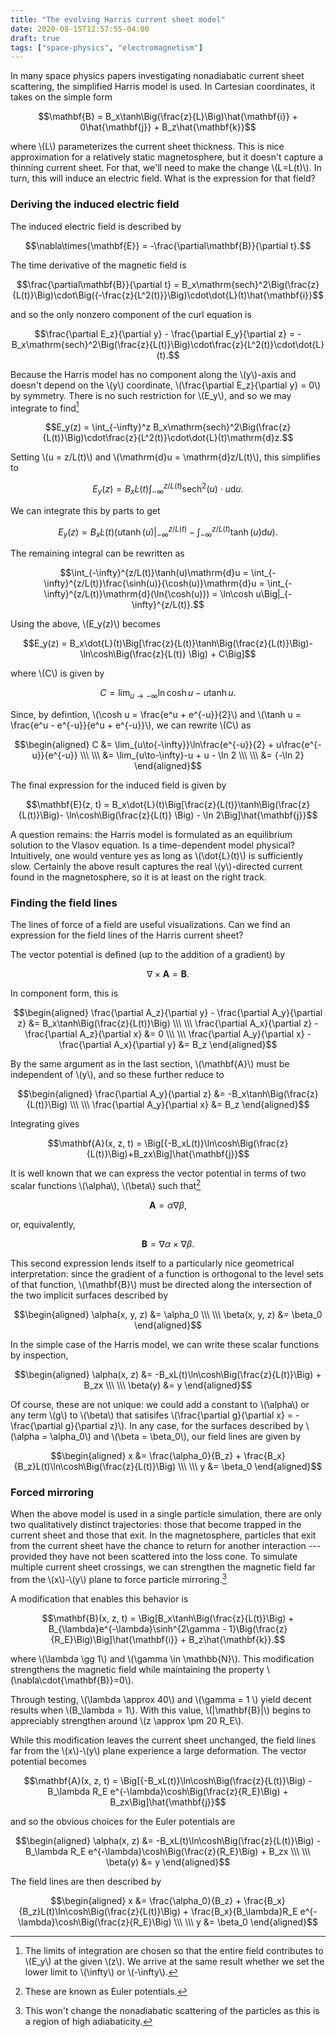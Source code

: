 ```yaml
---
title: "The evolving Harris current sheet model"
date: 2020-08-15T12:57:55-04:00
draft: true
tags: ["space-physics", "electromagnetism"]
---
```


In many space physics papers investigating nonadiabatic current sheet scattering, the
simplified Harris model is used. In Cartesian coordinates, it takes on the simple form

$$\mathbf{B} = B_x\tanh\Big(\frac{z}{L}\Big)\hat{\mathbf{i}} + 0\hat{\mathbf{j}} + B_z\hat{\mathbf{k}}$$

where \\(L\\) parameterizes the current sheet thickness. This is nice approximation
for a relatively static magnetosphere, but it doesn't capture a thinning current sheet.
For that, we'll need to make the change \\(L=L(t)\\). In turn, this will induce an
electric field. What is the expression for that field?

### Deriving the induced electric field

The induced electric field is described by

$$\nabla\times{\mathbf{E}} = -\frac{\partial\mathbf{B}}{\partial t}.$$

The time derivative of the magnetic field is 

$$\frac{\partial\mathbf{B}}{\partial t} = B_x\mathrm{sech}^2\Big(\frac{z}{L(t)}\Big)\cdot\Big({-\frac{z}{L^2(t)}}\Big)\cdot\dot{L}(t)\hat{\mathbf{i}}$$

and so the only nonzero component of the curl equation is

$$\frac{\partial E_z}{\partial y} - \frac{\partial E_y}{\partial z} = -B_x\mathrm{sech}^2\Big(\frac{z}{L(t)}\Big)\cdot\frac{z}{L^2(t)}\cdot\dot{L}(t).$$

Because the Harris model has no component along the \\(y\\)-axis and doesn't depend
on the \\(y\\) coordinate, \\(\frac{\partial E_z}{\partial y} = 0\\) by symmetry. There
is no such restriction for \\(E_y\\), and so we may integrate to find[^limits]

$$E_y(z) = \int_{-\infty}^z B_x\mathrm{sech}^2\Big(\frac{z}{L(t)}\Big)\cdot\frac{z}{L^2(t)}\cdot\dot{L}(t)\mathrm{d}z.$$

Setting \\(u = z/L(t)\\) and \\(\mathrm{d}u = \mathrm{d}z/L(t)\\), this simplifies to

$$E_y(z) = B_x\dot{L}(t)\int_{-\infty}^{z/L(t)}\mathrm{sech}^2(u)\cdot u\mathrm{d}u.$$

We can integrate this by parts to get

$$E_y(z) = B_x\dot{L}(t)\Big(u\tanh(u)\Big|_{-\infty}^{z/L(t)} - \int_{-\infty}^{z/L(t)}\tanh(u)\mathrm{d}u\Big).$$

The remaining integral can be rewritten as

$$\int_{-\infty}^{z/L(t)}\tanh(u)\mathrm{d}u = \int_{-\infty}^{z/L(t)}\frac{\sinh(u)}{\cosh(u)}\mathrm{d}u = \int_{-\infty}^{z/L(t)}\mathrm{d}(\ln{\cosh(u)}) = \ln\cosh u\Big|_{-\infty}^{z/L(t)}.$$

Using the above, \\(E_y(z)\\) becomes

$$E_y(z) = B_x\dot{L}(t)\Big[\frac{z}{L(t)}\tanh\Big(\frac{z}{L(t)}\Big)- \ln\cosh\Big(\frac{z}{L(t)} \Big) + C\Big]$$

where \\(C\\) is given by

$$C = \lim_{u\to{-\infty}}\ln\cosh u - u\tanh u.$$

Since, by defintion, \\(\cosh u = \frac{e^u + e^{-u}}{2}\\) and \\(\tanh u = \frac{e^u - e^{-u}}{e^u + e^{-u}}\\), we can rewrite \\(C\\) as

$$\begin{aligned}
C &= \lim_{u\to{-\infty}}\ln\frac{e^{-u}}{2} + u\frac{e^{-u}}{e^{-u}} \\\ \\\ &= \lim_{u\to-\infty}-u + u - \ln 2 \\\ \\\ &= {-\ln 2}
\end{aligned}$$

The final expression for the induced field is given by

$$\mathbf{E}(z, t) = B_x\dot{L}(t)\Big[\frac{z}{L(t)}\tanh\Big(\frac{z}{L(t)}\Big)- \ln\cosh\Big(\frac{z}{L(t)} \Big) - \ln 2\Big]\hat{\mathbf{j}}$$
	
A question remains: the Harris model is formulated as an equilibrium solution to the Vlasov
equation. Is a time-dependent model physical? Intuitively, one would venture yes as long as
\\(\dot{L}(t)\\) is sufficiently slow. Certainly the above result captures the real
\\(y\\)-directed current found in the magnetosphere, so it is at least on the right track.
	
### Finding the field lines

The lines of force of a field are useful visualizations. Can we find an expression
for the field lines of the Harris current sheet?

The vector potential is defined (up to the addition of a gradient) by

$$\nabla \times {\mathbf{A}} = \mathbf{B}.$$

In component form, this is

$$\begin{aligned}
\frac{\partial A_z}{\partial y} - \frac{\partial A_y}{\partial z} &= B_x\tanh\Big(\frac{z}{L(t)}\Big) \\\ \\\ \frac{\partial A_x}{\partial z} - \frac{\partial A_z}{\partial x} &= 0 \\\ \\\ \frac{\partial A_y}{\partial x} - \frac{\partial A_x}{\partial y} &= B_z
\end{aligned}$$

By the same argument as in the last section, \\(\mathbf{A}\\) must be independent of \\(y\\),
and so these further reduce to

$$\begin{aligned}
\frac{\partial A_y}{\partial z} &= -B_x\tanh\Big(\frac{z}{L(t)}\Big) \\\ \\\ \frac{\partial A_y}{\partial x} &= B_z 
\end{aligned}$$

Integrating gives

$$\mathbf{A}(x, z, t) = \Big[{-B_xL(t)}\ln\cosh\Big(\frac{z}{L(t)}\Big)+B_zx\Big]\hat{\mathbf{j}}$$

It is well known that we can express the vector potential in terms of two scalar functions
\\(\alpha\\), \\(\beta\\) such that[^euler-potential]

$$\mathbf{A} = \alpha\nabla{\beta},$$

or, equivalently,

$$\mathbf{B} = \nabla{\alpha}\times\nabla{\beta}.$$

This second expression lends itself to a particularly nice geometrical interpretation: since
the gradient of a function is orthogonal to the level sets of that function, \\(\mathbf{B}\\)
must be directed along the intersection of the two implicit surfaces described by

$$\begin{aligned}
\alpha(x, y, z) &= \alpha_0 \\\ \\\ \beta(x, y, z) &= \beta_0
\end{aligned}$$

In the simple case of the Harris model, we can write these scalar functions by inspection,

$$\begin{aligned}
\alpha(x, z) &= -B_xL(t)\ln\cosh\Big(\frac{z}{L(t)}\Big) + B_zx \\\ \\\ \beta(y) &= y
\end{aligned}$$

Of course, these are not unique: we could add a constant to \\(\alpha\\) or any term \\(g\\)
to \\(\beta\\) that satisifes \\(\frac{\partial g}{\partial x} = -\frac{\partial g}{\partial z}\\).
In any case, for the surfaces described by \\(\alpha = \alpha_0\\) and \\(\beta = \beta_0\\), our
field lines are given by

$$\begin{aligned}
x &= \frac{\alpha_0}{B_z} + \frac{B_x}{B_z}L(t)\ln\cosh\Big(\frac{z}{L(t)}\Big) \\\ \\\ y &= \beta_0
\end{aligned}$$

### Forced mirroring

When the above model is used in a single particle simulation, there are only two qualitatively
distinct trajectories: those that become trapped in the current sheet and those that exit. In the 
magnetosphere, particles that exit from the current sheet have the chance to return for another
interaction --- provided they have not been scattered into the loss cone. To simulate multiple
current sheet crossings, we can strengthen the magnetic field far from the \\(x\\)-\\(y\\) plane
to force particle mirroring.[^nonadiabatic-results]

A modification that enables this behavior is

$$\mathbf{B}(x, z, t) = \Big[B_x\tanh\Big(\frac{z}{L(t)}\Big) + B_{\lambda}e^{-\lambda}\sinh^{2\gamma - 1}\Big(\frac{z}{R_E}\Big)\Big]\hat{\mathbf{i}} + B_z\hat{\mathbf{k}}.$$

where \\(\lambda \gg 1\\) and \\(\gamma \in \mathbb{N}\\). This modification strengthens the
magnetic field while maintaining the property \\(\nabla\cdot{\mathbf{B}}=0\\).
	
Through testing, \\(\lambda \approx 40\\) and \\(\gamma = 1 \\) yield decent results when
\\(B_\lambda = 1\\). With this value, \\(|\mathbf{B}|\\) begins to appreciably strengthen
around \\(z \approx \pm 20 R_E\\).
	
While this modification leaves the current sheet unchanged, the field lines far from the \\(x\\)-\\(y\\)
plane experience a large deformation. The vector potential becomes

$$\mathbf{A}(x, z, t) =  \Big[{-B_xL(t)}\ln\cosh\Big(\frac{z}{L(t)}\Big) - B_\lambda R_E e^{-\lambda}\cosh\Big(\frac{z}{R_E}\Big) + B_zx\Big]\hat{\mathbf{j}}$$

and so the obvious choices for the Euler potentials are

$$\begin{aligned}
\alpha(x, z) &= -B_xL(t)\ln\cosh\Big(\frac{z}{L(t)}\Big) - B_\lambda R_E e^{-\lambda}\cosh\Big(\frac{z}{R_E}\Big) + B_zx \\\ \\\ \beta(y) &= y
\end{aligned}$$

The field lines are then described by

$$\begin{aligned}
x &= \frac{\alpha_0}{B_z} + \frac{B_x}{B_z}L(t)\ln\cosh\Big(\frac{z}{L(t)}\Big) + \frac{B_x}{B_\lambda}R_E e^{-\lambda}\cosh\Big(\frac{z}{R_E}\Big) \\\ \\\ y &= \beta_0
\end{aligned}$$

[^limits]: The limits of integration are chosen so that the entire field contributes to \\(E_y\\) at the given \\(z\\). We arrive at the same result whether we set the lower limit to \\(\infty\\) or \\(-\infty\\).

[^euler-potential]: These are known as Euler potentials.

[^nonadiabatic-results]: This won't change the nonadiabatic scattering of the particles as this is a region of high adiabaticity.
